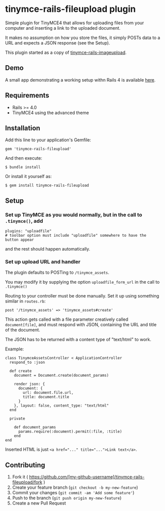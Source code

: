 # tinymce-rails-fileupload plugin

Simple plugin for TinyMCE4 that allows for uploading files from your computer and inserting a link to the uploaded document.

It makes no assumption on how you store the files, it simply POSTs data to a URL and expects a JSON response (see the Setup).

This plugin started as a copy of [tinymce-rails-imageupload](https://github.com/PerfectlyNormal/tinymce-rails-imageupload). 

## Demo

A small app demonstrating a working setup withn Rails 4 is available [here](https://github.com/dreyercalitz/tinymce-rails-fileupload-demo).

## Requirements

* Rails >= 4.0
* TinyMCE4 using the advanced theme

## Installation

Add this line to your application's Gemfile:

    gem 'tinymce-rails-fileupload'

And then execute:

    $ bundle install

Or install it yourself as:

    $ gem install tinymce-rails-fileupload

## Setup

### Set up TinyMCE as you would normally, but in the call to `.tinymce()`, add

    plugins: "uploadfile"
    # toolbar option must include "uploadfile" somewhere to have the button appear

and the rest should happen automatically.

### Set up upload URL and handler

The plugin defaults to POSTing to `/tinymce_assets`.

You may modify it by supplying the option `uploadfile_form_url` in the call to `.tinymce()`

Routing to your controller must be done manually.
Set it up using something similar in `routes.rb`:

    post '/tinymce_assets' => 'tinymce_assets#create'

This action gets called with a file parameter creatively called `document[file]`,
and must respond with JSON, containing the URL and title of the document.

The JSON has to be returned with a content type of "text/html" to work.

Example:

    class TinymceAssetsController < ApplicationController
      respond_to :json

      def create
        document = Document.create(document_params)

        render json: {
          document: {
            url: document.file.url,
            title: document.title
          }
        }, layout: false, content_type: "text/html"
      end
      
      private
      
        def document_params
          params.require(:document).permit(:file, :title)
        end
    end


Inserted HTML is just `<a href="..." title="...">Link text</a>`.

## Contributing

1. Fork it ( https://github.com/[my-github-username]/tinymce-rails-fileupload/fork )
2. Create your feature branch (`git checkout -b my-new-feature`)
3. Commit your changes (`git commit -am 'Add some feature'`)
4. Push to the branch (`git push origin my-new-feature`)
5. Create a new Pull Request
